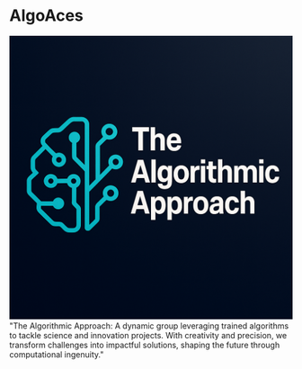 # AlgoAces
![AlgoAces Logo](Algo1.png)
"The Algorithmic Approach: A dynamic group leveraging trained algorithms to tackle science and innovation projects. With creativity and precision, we transform challenges into impactful solutions, shaping the future through computational ingenuity."
